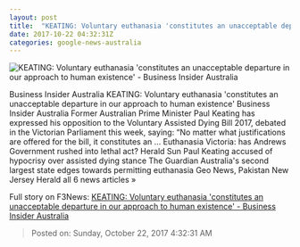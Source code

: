 ```yaml
---
layout: post
title:  "KEATING: Voluntary euthanasia 'constitutes an unacceptable departure in our approach to human existence' - Business Insider Australia"
date: 2017-10-22 04:32:31Z
categories: google-news-australia
---
```


![KEATING: Voluntary euthanasia 'constitutes an unacceptable departure in our approach to human existence' - Business Insider Australia](https://edge.alluremedia.com.au/uploads/businessinsider/2017/03/GettyImages-541176498-640x360.jpg)

Business Insider Australia KEATING: Voluntary euthanasia 'constitutes an unacceptable departure in our approach to human existence' Business Insider Australia Former Australian Prime Minister Paul Keating has expressed his opposition to the Voluntary Assisted Dying Bill 2017, debated in the Victorian Parliament this week, saying: “No matter what justifications are offered for the bill, it constitutes an ... Euthanasia Victoria: has Andrews Government rushed into lethal act? Herald Sun Paul Keating accused of hypocrisy over assisted dying stance The Guardian Australia's second largest state edges towards permitting euthanasia Geo News, Pakistan New Jersey Herald all 6 news articles »


Full story on F3News: [KEATING: Voluntary euthanasia 'constitutes an unacceptable departure in our approach to human existence' - Business Insider Australia](http://www.f3nws.com/n/HGUt3E)

> Posted on: Sunday, October 22, 2017 4:32:31 AM
